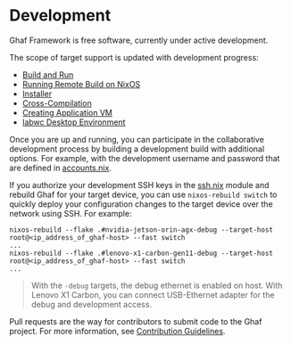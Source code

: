 <!--
    Copyright 2022-2024 TII (SSRC) and the Ghaf contributors
    SPDX-License-Identifier: CC-BY-SA-4.0
-->

# Development

Ghaf Framework is free software, currently under active development.

The scope of target support is updated with development progress:

* [Build and Run](./build_and_run.md)
* [Running Remote Build on NixOS](./remote_build_setup.md)
* [Installer](./installer.md)
* [Cross-Compilation](./cross_compilation.md)
* [Creating Application VM](./creating_appvm.md)
* [labwc Desktop Environment](./labwc.md)

Once you are up and running, you can participate in the collaborative development process by building a development build with additional options. For example, with the development username and password that are defined in [accounts.nix](https://github.com/tiiuae/ghaf/blob/main/modules/common/users/accounts.nix).

If you authorize your development SSH keys in the [ssh.nix](https://github.com/tiiuae/ghaf/blob/main/modules/common/development/authorized_ssh_keys.nix#L4-L21) module and rebuild Ghaf for your target device, you can use `nixos-rebuild switch` to quickly deploy your configuration changes to the target device over the network using SSH. For example:

    nixos-rebuild --flake .#nvidia-jetson-orin-agx-debug --target-host root@<ip_address_of_ghaf-host> --fast switch
    ...
    nixos-rebuild --flake .#lenovo-x1-carbon-gen11-debug --target-host root@<ip_address_of_ghaf-host> --fast switch
    ...

> With the `-debug` targets, the debug ethernet is enabled on host. With Lenovo X1 Carbon, you can connect USB-Ethernet adapter for the debug and development access.

Pull requests are the way for contributors to submit code to the Ghaf project. For more information, see [Contribution Guidelines](../appendices/contributing_general.md).
